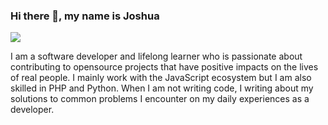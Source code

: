 ### Hi there 👋, my name is Joshua
![](https://res.cloudinary.com/dfxmjolki/image/upload/v1667815001/githubprofile/joshua_2_lc1nco.png)

I am a software developer and lifelong learner who is passionate about contributing to opensource projects that have positive impacts on the lives of real people. I mainly work with the JavaScript ecosystem but I am also skilled in PHP and Python. When I am not writing code, I writing about my solutions to common problems I encounter on my daily experiences as a developer.






